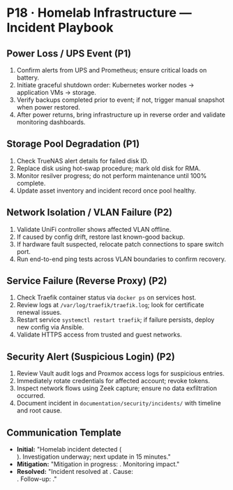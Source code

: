 # P18 · Homelab Infrastructure — Incident Playbook

## Power Loss / UPS Event (P1)
1. Confirm alerts from UPS and Prometheus; ensure critical loads on battery.
2. Initiate graceful shutdown order: Kubernetes worker nodes → application VMs → storage.
3. Verify backups completed prior to event; if not, trigger manual snapshot when power restored.
4. After power returns, bring infrastructure up in reverse order and validate monitoring dashboards.

## Storage Pool Degradation (P1)
1. Check TrueNAS alert details for failed disk ID.
2. Replace disk using hot-swap procedure; mark old disk for RMA.
3. Monitor resilver progress; do not perform maintenance until 100% complete.
4. Update asset inventory and incident record once pool healthy.

## Network Isolation / VLAN Failure (P2)
1. Validate UniFi controller shows affected VLAN offline.
2. If caused by config drift, restore last known-good backup.
3. If hardware fault suspected, relocate patch connections to spare switch port.
4. Run end-to-end ping tests across VLAN boundaries to confirm recovery.

## Service Failure (Reverse Proxy) (P2)
1. Check Traefik container status via `docker ps` on services host.
2. Review logs at `/var/log/traefik/traefik.log`; look for certificate renewal issues.
3. Restart service `systemctl restart traefik`; if failure persists, deploy new config via Ansible.
4. Validate HTTPS access from trusted and guest networks.

## Security Alert (Suspicious Login) (P2)
1. Review Vault audit logs and Proxmox access logs for suspicious entries.
2. Immediately rotate credentials for affected account; revoke tokens.
3. Inspect network flows using Zeek capture; ensure no data exfiltration occurred.
4. Document incident in `documentation/security/incidents/` with timeline and root cause.

## Communication Template
- **Initial:** "Homelab incident detected (<summary>). Investigation underway; next update in 15 minutes."
- **Mitigation:** "Mitigation in progress: <actions>. Monitoring impact."
- **Resolved:** "Incident resolved at <time>. Cause: <summary>. Follow-up: <actions>."

